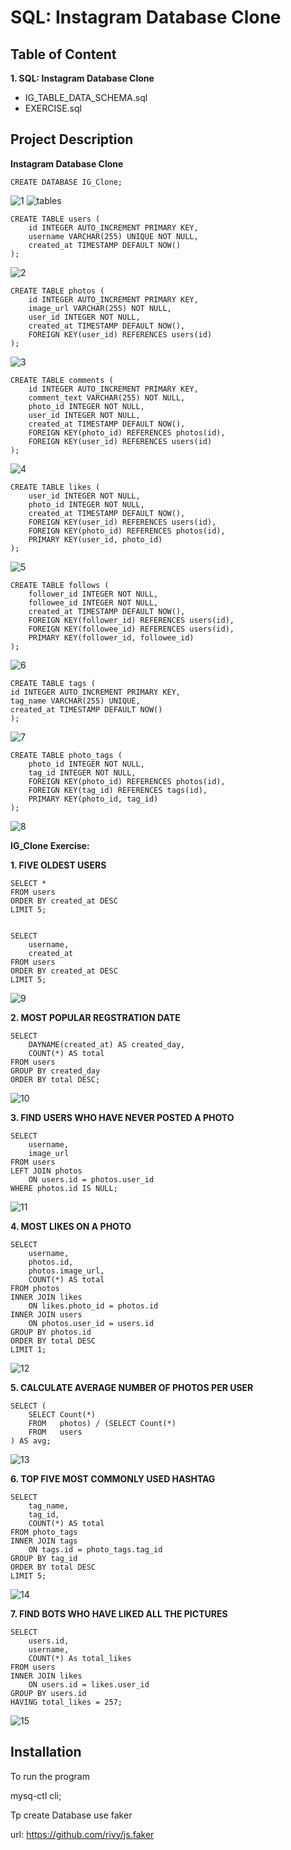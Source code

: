 
# SQL: Instagram Database Clone





## Table of Content


**1. SQL: Instagram Database Clone**
 - IG_TABLE_DATA_SCHEMA.sql
 - EXERCISE.sql
 
## Project Description

**Instagram Database Clone**

    CREATE DATABASE IG_Clone;
![1](https://user-images.githubusercontent.com/128286364/233843532-a019911d-31d5-418e-af20-ea2898697468.png)
![tables](https://user-images.githubusercontent.com/128286364/233843685-88d3f09b-5cbf-41db-9613-0ea9bbb6dab1.png)


    CREATE TABLE users (
        id INTEGER AUTO_INCREMENT PRIMARY KEY,
        username VARCHAR(255) UNIQUE NOT NULL,
        created_at TIMESTAMP DEFAULT NOW()
    );
![2](https://user-images.githubusercontent.com/128286364/233843541-dfd18280-1c48-4cb5-a207-39dac0e24ea1.png)

    CREATE TABLE photos (
        id INTEGER AUTO_INCREMENT PRIMARY KEY,
        image_url VARCHAR(255) NOT NULL,
        user_id INTEGER NOT NULL,
        created_at TIMESTAMP DEFAULT NOW(),
        FOREIGN KEY(user_id) REFERENCES users(id)
    );
![3](https://user-images.githubusercontent.com/128286364/233843548-62e32aab-fcd6-4495-9d75-738c2049cc59.png)


    CREATE TABLE comments (
        id INTEGER AUTO_INCREMENT PRIMARY KEY,
        comment_text VARCHAR(255) NOT NULL,
        photo_id INTEGER NOT NULL,
        user_id INTEGER NOT NULL,
        created_at TIMESTAMP DEFAULT NOW(),
        FOREIGN KEY(photo_id) REFERENCES photos(id),
        FOREIGN KEY(user_id) REFERENCES users(id)
    );
![4](https://user-images.githubusercontent.com/128286364/233843553-4ceed6c3-7e9d-49fb-867a-dcb5411e7631.png)

    CREATE TABLE likes (
        user_id INTEGER NOT NULL,
        photo_id INTEGER NOT NULL,
        created_at TIMESTAMP DEFAULT NOW(),
        FOREIGN KEY(user_id) REFERENCES users(id),
        FOREIGN KEY(photo_id) REFERENCES photos(id),
        PRIMARY KEY(user_id, photo_id)
    );
![5](https://user-images.githubusercontent.com/128286364/233843559-333b1d41-bd3a-4a96-839b-99edac4ba065.png)

    CREATE TABLE follows (
        follower_id INTEGER NOT NULL,
        followee_id INTEGER NOT NULL,
        created_at TIMESTAMP DEFAULT NOW(),
        FOREIGN KEY(follower_id) REFERENCES users(id),
        FOREIGN KEY(followee_id) REFERENCES users(id),
        PRIMARY KEY(follower_id, followee_id)
    );
![6](https://user-images.githubusercontent.com/128286364/233843565-9c6d943f-85eb-45c8-8b79-1859c5dc385b.png)

    CREATE TABLE tags (
    id INTEGER AUTO_INCREMENT PRIMARY KEY,
    tag_name VARCHAR(255) UNIQUE,
    created_at TIMESTAMP DEFAULT NOW()
    );
![7](https://user-images.githubusercontent.com/128286364/233843570-6e0f38a0-a8e3-4466-ac9d-e6978fdf0f06.png)


    CREATE TABLE photo_tags (
        photo_id INTEGER NOT NULL,
        tag_id INTEGER NOT NULL,
        FOREIGN KEY(photo_id) REFERENCES photos(id),
        FOREIGN KEY(tag_id) REFERENCES tags(id),
        PRIMARY KEY(photo_id, tag_id)
    );
![8](https://user-images.githubusercontent.com/128286364/233843576-c517cf27-5e51-45f2-b2d7-29859d6d4893.png)

**IG_Clone Exercise:**

**1. FIVE OLDEST USERS**

    SELECT *
    FROM users
    ORDER BY created_at DESC
    LIMIT 5;


    SELECT 
        username, 
        created_at 
    FROM users 
    ORDER BY created_at DESC 
    LIMIT 5;
![9](https://user-images.githubusercontent.com/128286364/233843590-b8b0abb7-52f6-4a30-b6f3-863734a76d29.png)

**2. MOST POPULAR REGSTRATION DATE**

    SELECT 
        DAYNAME(created_at) AS created_day,
        COUNT(*) AS total
    FROM users
    GROUP BY created_day
    ORDER BY total DESC;

![10](https://user-images.githubusercontent.com/128286364/233843604-afe9e559-598e-4eff-8b6f-2e346f120e76.png)

**3. FIND USERS WHO HAVE NEVER POSTED A PHOTO**

    SELECT 
        username,
        image_url
    FROM users
    LEFT JOIN photos
        ON users.id = photos.user_id
    WHERE photos.id IS NULL;
![11](https://user-images.githubusercontent.com/128286364/233843612-c7bf6621-7550-4301-9d9e-2b9352c5ca8f.png)


**4. MOST LIKES ON A PHOTO**

    SELECT 
        username,
        photos.id,
        photos.image_url, 
        COUNT(*) AS total
    FROM photos
    INNER JOIN likes
        ON likes.photo_id = photos.id
    INNER JOIN users
        ON photos.user_id = users.id
    GROUP BY photos.id
    ORDER BY total DESC
    LIMIT 1;
![12](https://user-images.githubusercontent.com/128286364/233843642-87cbbd3f-54ca-44c9-ae57-9650800458e0.png)


**5. CALCULATE AVERAGE NUMBER OF PHOTOS PER USER**

    SELECT (
        SELECT Count(*) 
        FROM   photos) / (SELECT Count(*) 
        FROM   users
    ) AS avg; 
![13](https://user-images.githubusercontent.com/128286364/233843650-8cb1fa3e-bc8c-4ea5-8756-2491029a9d08.png)


**6. TOP FIVE MOST COMMONLY USED HASHTAG**

    SELECT 
        tag_name,
        tag_id,
        COUNT(*) AS total
    FROM photo_tags   
    INNER JOIN tags
        ON tags.id = photo_tags.tag_id
    GROUP BY tag_id
    ORDER BY total DESC
    LIMIT 5;
![14](https://user-images.githubusercontent.com/128286364/233843656-b6e8c9ed-6fec-4e57-a5ad-e4fa79fd48d1.png)

**7. FIND BOTS WHO HAVE LIKED ALL THE PICTURES**

    SELECT
        users.id,
        username,
        COUNT(*) As total_likes
    FROM users
    INNER JOIN likes
        ON users.id = likes.user_id
    GROUP BY users.id
    HAVING total_likes = 257; 
![15](https://user-images.githubusercontent.com/128286364/233843675-7a816512-7865-477f-a268-65e261bd6ebb.png)
    
    
## Installation

To run the program

mysq-ctl cli;

Tp create Database use faker

url: https://github.com/rivy/js.faker
